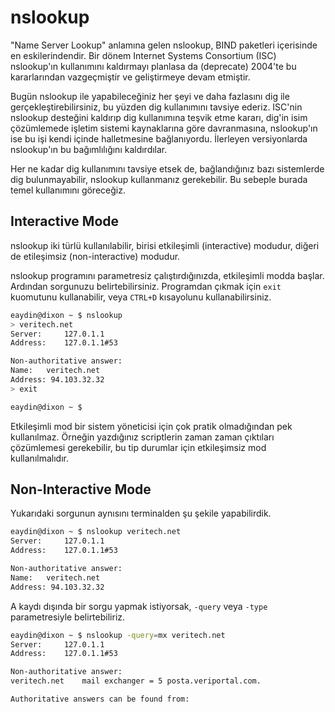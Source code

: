 # nslookup

"Name Server Lookup" anlamına gelen nslookup, BIND paketleri içerisinde en eskilerindendir. Bir dönem Internet Systems Consortium (ISC) nslookup'ın kullanımını kaldırmayı planlasa da (deprecate) 2004'te bu kararlarından vazgeçmiştir ve geliştirmeye devam etmiştir.

Bugün nslookup ile yapabileceğiniz her şeyi ve daha fazlasını dig ile gerçekleştirebilirsiniz, bu yüzden dig kullanımını tavsiye ederiz. ISC'nin nslookup desteğini kaldırıp dig kullanımına teşvik etme kararı, dig'in isim çözümlemede işletim sistemi kaynaklarına göre davranmasına, nslookup'ın ise bu işi kendi içinde halletmesine bağlanıyordu. İlerleyen versiyonlarda nslookup'ın bu bağımlılığını kaldırdılar.

Her ne kadar dig kullanımını tavsiye etsek de, bağlandığınız bazı sistemlerde dig bulunmayabilir, nslookup kullanmanız gerekebilir. Bu sebeple burada temel kullanımını göreceğiz.

## Interactive Mode

nslookup iki türlü kullanılabilir, birisi etkileşimli (interactive) modudur, diğeri de etileşimsiz (non-interactive) modudur.

nslookup programını parametresiz çalıştırdığınızda, etkileşimli modda başlar. Ardından sorgunuzu belirtebilirsiniz. Programdan çıkmak için ```exit``` kuomutunu kullanabilir, veya ```CTRL+D``` kısayolunu kullanabilirsiniz.

```bash
eaydin@dixon ~ $ nslookup
> veritech.net
Server:		127.0.1.1
Address:	127.0.1.1#53

Non-authoritative answer:
Name:	veritech.net
Address: 94.103.32.32
> exit

eaydin@dixon ~ $ 
```

Etkileşimli mod bir sistem yöneticisi için çok pratik olmadığından pek kullanılmaz. Örneğin yazdığınız scriptlerin zaman zaman çıktıları çözümlemesi gerekebilir, bu tip durumlar için etkileşimsiz mod kullanılmalıdır.

## Non-Interactive Mode

Yukarıdaki sorgunun aynısını terminalden şu şekile yapabilirdik.

```bash
eaydin@dixon ~ $ nslookup veritech.net
Server:		127.0.1.1
Address:	127.0.1.1#53

Non-authoritative answer:
Name:	veritech.net
Address: 94.103.32.32
```

A kaydı dışında bir sorgu yapmak istiyorsak, ```-query``` veya ```-type```  parametresiyle belirtebiliriz.

```bash
eaydin@dixon ~ $ nslookup -query=mx veritech.net
Server:		127.0.1.1
Address:	127.0.1.1#53

Non-authoritative answer:
veritech.net	mail exchanger = 5 posta.veriportal.com.

Authoritative answers can be found from:
```